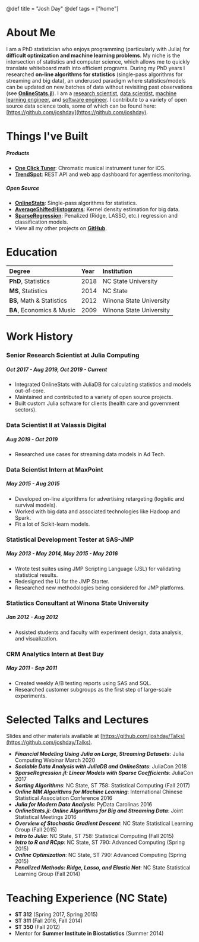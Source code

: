 @def title = "Josh Day"
@def tags = ["home"]

# About Me

I am a PhD statistician who enjoys programming (particularly with Julia) for **difficult optimization and machine learning problems**.  My niche is the intersection of statistics and computer science, which allows me to quickly translate whiteboard math into efficient programs.  During my PhD years I researched **on-line algorithms for statistics** (single-pass algorithms for streaming and big data), an underused paradigm where statistics/models can be updated on new batches of data without revisiting past observations (see [**OnlineStats.jl**](https://github.com/joshday/OnlineStats.jl)).  I am a [research scientist](https://www.seqstat.com/post/mm-algorithms/), [data scientist](https://www.seqstat.com/post/glmnet-tutorial/), [machine learning engineer](https://www.seqstat.com/post/juliaml/), and [software engineer](https://www.seqstat.com/post/whyjulia/). I contribute to a variety of open source data science tools, some of which can be found here: [https://github.com/joshday](https://github.com/joshday).


# Things I've Built

##### Products 

- [**One Click Tuner**](https://oneclicktuner.com): Chromatic musical instrument tuner for iOS.
- [**TrendSpot**](https://trendspot.io): REST API and web app dashboard for agentless monitoring.

##### Open Source

- [**OnlineStats**](https://github.com/joshday/OnlineStats.jl): Single-pass algorithms for statistics.
- [**AverageShiftedHistograms**](https://github.com/joshday/AverageShiftedHistograms.jl): Kernel density estimation for big data.
- [**SparseRegression**](https://github.com/joshday/SparseRegression.jl): Penalized (Ridge, LASSO, etc.) regression and classification models.
- View all my other projects on [**GitHub**](https://github.com/joshday?tab=repositories).


# Education

| Degree | Year | Institution |
|:-------|:-----|:------------|
| **PhD**, Statistics | 2018 | NC State University |
| **MS**, Statistics | 2014 | NC State |
|**BS**, Math & Statistics | 2012 | Winona State University |
|**BA**, Economics & Music | 2009 | Winona State University |

# Work History

### Senior Research Scientist at Julia Computing
##### Oct 2017 - Aug 2019, Oct 2019 - Current
- Integrated OnlineStats with JuliaDB for calculating statistics and models out-of-core.
- Maintained and contributed to a variety of open source projects.
- Built custom Julia software for clients (health care and government sectors).


### Data Scientist II at Valassis Digital 
##### Aug 2019 - Oct 2019
- Researched use cases for streaming data models in Ad Tech.


### Data Scientist Intern at MaxPoint 
##### May 2015 - Aug 2015
- Developed on-line algorithms for advertising retargeting (logistic and survival models).
- Worked with big data and associated technologies like Hadoop and Spark.
- Fit a lot of Scikit-learn models.


### Statistical Development Tester at SAS-JMP 
##### May 2013 - May 2014, May 2015 - May 2016
- Wrote test suites using JMP Scripting Language (JSL) for validating statistical results.
- Redesigned the UI for the JMP Starter.
- Researched new methodologies being considered for JMP platforms.


### Statistics Consultant at Winona State University 
##### Jan 2012 - Aug 2012
- Assisted students and faculty with experiment design, data analysis, and visualization.


### CRM Analytics Intern at Best Buy 
##### May 2011 - Sep 2011
- Created weekly A/B testing reports using SAS and SQL.
- Researched customer subgroups as the first step of large-scale experiments.

# Selected Talks and Lectures

Slides and other materials available at [https://github.com/joshday/Talks](https://github.com/joshday/Talks).

- _**Financial Modeling Using Julia on Large, Streaming Datasets**_: Julia Computing Webinar March 2020
- _**Scalable Data Analysis with JuliaDB and OnlineStats**_: JuliaCon 2018
- _**SparseRegression.jl: Linear Models with Sparse Coefficients**_: JuliaCon 2017
- _**Sorting Algorithms**_: NC State, ST 758: Statistical Computing (Fall 2017)
- _**Online MM Algorithms for Machine Learning**_: International Chinese Statistical Association Conference 2016
- _**Julia for Modern Data Analysis**_: PyData Carolinas 2016
- _**OnlineStats.jl: Online Algorithms for Big and Streaming Data**_: Joint Statistical Meetings 2016
- _**Overview of Stochastic Gradient Descent**_: NC State Statistical Learning Group (Fall 2015)
- _**Intro to Julia**_: NC State, ST 758: Statistical Computing (Fall 2015)
- _**Intro to R and RCpp**_: NC State, ST 790: Advanced Computing (Spring 2015)
- _**Online Optimization**_: NC State, ST 790: Advanced Computing (Spring 2015)
- _**Penalized Methods: Ridge, Lasso, and Elastic Net**_: NC State Statistical Learning Group (Fall 2014)

# Teaching Experience (NC State)

- **ST 312** (Spring 2017, Spring 2015)
- **ST 311** (Fall 2016, Fall 2014)
- **ST 350** (Fall 2012)
- Mentor for **Summer Institute in Biostatistics** (Summer 2014)